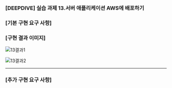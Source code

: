 ### [DEEPDIVE] 실습 과제 13.서버 애플리케이션 AWS에 배포하기

### [기본 구현 요구 사항]

### [구현 결과 이미지]

![13결과1](https://github.com/user-attachments/assets/b4beca0b-14a6-4f75-9fbb-139b7e67d27b)

![13결과2](https://github.com/user-attachments/assets/270a0513-4b26-42f9-ab16-486acd6bc296)

---

### [추가 구현 요구 사항]
